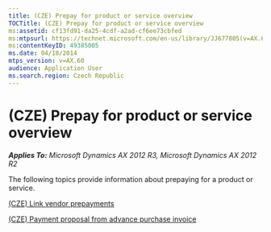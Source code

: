 ```yaml
---
title: (CZE) Prepay for product or service overview
TOCTitle: (CZE) Prepay for product or service overview
ms:assetid: cf13fd91-da25-4cdf-a2ad-cf6ee73cbfed
ms:mtpsurl: https://technet.microsoft.com/en-us/library/JJ677805(v=AX.60)
ms:contentKeyID: 49385005
ms.date: 04/18/2014
mtps_version: v=AX.60
audience: Application User
ms.search.region: Czech Republic
---
```


# (CZE) Prepay for product or service overview 


_**Applies To:** Microsoft Dynamics AX 2012 R3, Microsoft Dynamics AX 2012 R2_

The following topics provide information about prepaying for a product or service.

[(CZE) Link vendor prepayments](cze-link-vendor-prepayments.md)

[(CZE) Payment proposal from advance purchase invoice](cze-payment-proposal-from-advance-purchase-invoice.md)

  


